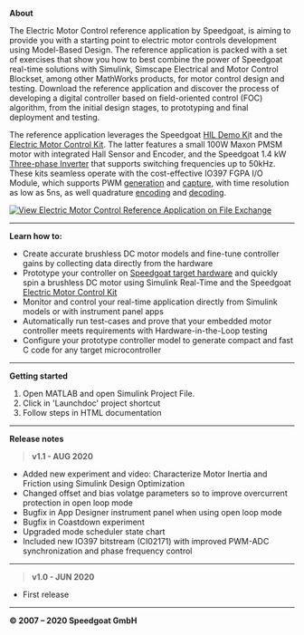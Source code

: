 ﻿
**About**

The Electric Motor Control reference application by Speedgoat, is aiming to provide you with a starting point to electric motor controls development using Model-Based Design. The reference application is packed with a set of exercises that show you how to best combine the power of Speedgoat real-time solutions with Simulink, Simscape Electrical and Motor Control Blockset, among other MathWorks products, for motor control design and testing. Download the reference application and discover the process of developing a digital controller based on field-oriented control (FOC) algorithm, from the initial design stages, to prototyping and final deployment and testing.  

The reference application leverages the Speedgoat [HIL Demo Ki](https://www.speedgoat.com/products-services/demo-kits/hil-with-ti-microcontroller)t  and the [Electric Motor Control Kit](https://www.speedgoat.com/products-services/demo-kits/pmsm-motor-control). The latter features a small 100W Maxon PMSM motor with integrated Hall Sensor and Encoder, and the Speedgoat 1.4 kW [Three-phase Inverter](https://www.speedgoat.com/products/pwr-tpi6020)  that supports switching frequencies up to 50kHz. These kits seamless operate with the cost-effective IO397 FGPA I/O Module, which supports PWM [generation](https://www.speedgoat.com/products/simulink-programmable-fpgas-fpga-code-module-pwm-generation) and [capture](https://www.speedgoat.com/products/simulink-programmable-fpgas-fpga-code-module-pwm-capture), with time resolution as low as 5ns, as well quadrature [encoding](https://www.speedgoat.com/products/simulink-programmable-fpgas-fpga-code-module-quadrature-encoder) and [decoding](https://www.speedgoat.com/products/simulink-programmable-fpgas-fpga-code-module-quadrature-decoder).

[![View Electric Motor Control Reference Application on File Exchange](https://www.mathworks.com/matlabcentral/images/matlab-file-exchange.svg)](https://www.mathworks.com/matlabcentral/fileexchange/79535-electric-motor-control-reference-application)

----------


**Learn how to:**

 - Create accurate brushless DC motor models and fine-tune controller gains by collecting data directly from the hardware
 - Prototype your controller on [Speedgoat target hardware](https://www.speedgoat.com/products-services/real-time-target-machines) and quickly spin a brushless DC motor using Simulink Real-Time and the Speedgoat [Electric Motor Control Kit](https://www.speedgoat.com/products-services/demo-kits/electric-motor-control)
 - Monitor and control your real-time application directly from Simulink models or with instrument panel apps 
 - Automatically run test-cases and prove that your embedded motor controller meets requirements with Hardware-in-the-Loop testing
 - Configure your prototype controller model to generate compact and fast C code for any target microcontroller

----------

**Getting started**

 1. Open MATLAB and open Simulink Project File.
 2. Click in 'Launchdoc' project shortcut
 3. Follow steps in HTML documentation
 
----------

**Release notes**

> **v1.1 - AUG 2020**
 - Added new experiment and video: Characterize Motor Inertia and Friction using Simulink Design Optimization
 - Changed offset and bias volatge parameters so to improve overcurrent protection in open loop mode
 - Bugfix in App Designer instrument panel when using open loop mode
 - Bugfix in Coastdown experiment
 - Upgraded mode scheduler state chart
 - Included new IO397 bitstream (CI02171) with improved PWM-ADC synchronization and phase frequency control


----------


> **v1.0 - JUN 2020**
 - First release




----------


**© 2007 – 2020 Speedgoat GmbH**

